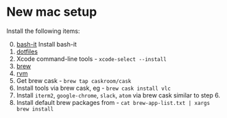 # New mac setup

Install the following items:

0. [bash-it](https://github.com/Bash-it/bash-it) Install bash-it
1. [dotfiles](https://github.com/sjayanna/dotfiles)
2. Xcode command-line tools - `xcode-select --install`
3. [brew](http://brew.sh/index.html)
4. [rvm](https://rvm.io/)
5. Get brew cask - `brew tap caskroom/cask`
6. Install tools via brew cask, eg - `brew cask install vlc`
7. Install `iterm2`, `google-chrome`, `slack`, `atom` via brew cask similar to step 6.
8. Install default brew packages from - `cat brew-app-list.txt | xargs brew install`
